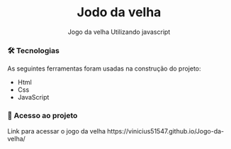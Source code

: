 <h1 align="center">Jodo da velha</h1>

<p align="center">Jogo da velha Utilizando javascript</p>

### 🛠 Tecnologias

As seguintes ferramentas foram usadas na construção do projeto:

- Html
- Css
- JavaScript

### 🔗 Acesso ao projeto
<p>Link para acessar o jogo da velha https://vinicius51547.github.io/Jogo-da-velha/ </p>
